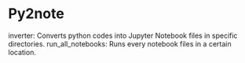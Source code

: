 # Py2note
inverter: Converts python codes into Jupyter Notebook files in specific directories.
run_all_notebooks: Runs every notebook files in a certain location.
